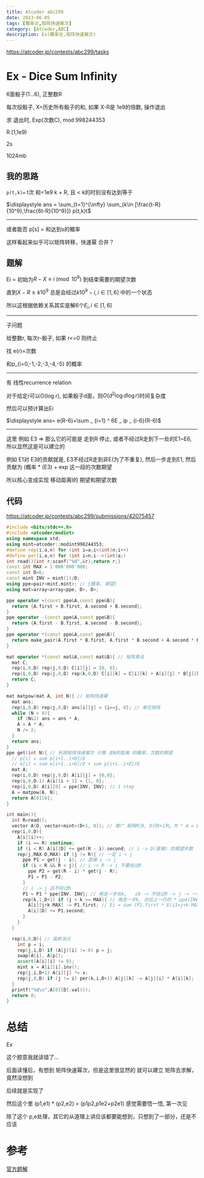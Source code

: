 ```yaml
---
title: Atcoder abc299
date: 2023-06-05
tags: [概率论,矩阵快速幂次]
category: [Atcoder,ABC]
description: Ex(概率论,矩阵快速幂次)
---
```


https://atcoder.jp/contests/abc299/tasks

# Ex - Dice Sum Infinity

6面骰子(1...6), 正整数R

每次投骰子, X=历史所有骰子的和, 如果 X-R是 1e9的倍数, 操作退出

求 退出时, Exp(次数C), mod 998244353

R [1,1e9)

2s

1024mb

## 我的思路

`p(t,k)=` t次 和=1e9 k + R, 且 < k的时刻没有达到等于

$\displaystyle ans = \sum_{t=1}^{\infty}  \sum_{k\in [\frac{t-R}{10^9},\frac{6t-R}{10^9}]} p(t,k)t$

---

或者能否 p[s] = 和达到s的概率

这样看起来似乎可以矩阵转移，快速幂 合并？

<!--more-->

## 题解

Ei = 初始为$R-X\equiv i\pmod{10^9}$ 到结束需要的期望次数

直到$X-R\ge k10^9$ 总是会经过$k10^9 - i, i\in[1,6]$ 中的一个状态

所以这根据依赖关系其实是解6个$E_i,i\in[1,6]$

---

子问题

给整数r, 每次r-骰子, 如果 r<=0 则终止

找 e(r)=次数

和p_{i=0,-1,-2,-3,-4,-5} 的概率

---

有 线性recurrence relation

对于给定r可以O(log r), 如果骰子d面，则$O(d^2 \log d \log r)$时间复杂度

然后可以预计算出Ei

$\displaystyle ans= e(R-6)+\sum _ {i=1} ^ 6E _ ip _ {i-6}(R-6)$

---

这里 例如 E3 => 那么它的可能是 走到R 停止, 或者不经过R走到下一处的E1~E6, 所以显然这是可以建立的

例如 E1对 E3的贡献就是, E3不经过R走到非E(为了不重复), 然后一步走到E1, 然后贡献为 (概率 * (E3) + exp 这一段的次数期望

所以核心变成实现 移动距离l的 期望和期望次数

## 代码

https://atcoder.jp/contests/abc299/submissions/42075457

```cpp
#include <bits/stdc++.h>
#include <atcoder/modint>
using namespace std;
using mint=atcoder::modint998244353;
#define rep(i,a,n) for (int i=a;i<(int)n;i++)
#define per(i,a,n) for (int i=n;i-->(int)a;)
int read(){int r;scanf("%d",&r);return r;}
const int MAX = 1'000'000'000;
const int D=6;
const mint INV = mint(1)/D;
using ppe=pair<mint,mint>; // {概率, 期望}
using mat=array<array<ppe, D>, D>;

ppe operator +(const ppe&A,const ppe&B){
  return {A.first + B.first, A.second + B.second};
}
ppe operator -(const ppe&A,const ppe&B){
  return {A.first - B.first, A.second - B.second};
}
ppe operator *(const ppe&A,const ppe&B){
  return make_pair(A.first * B.first, A.first * B.second + A.second * B.first);
}

mat operator *(const mat&A,const mat&B){ // 矩阵乘法
  mat C;
  rep(i,0,D) rep(j,0,D) C[i][j] = {0, 0};
  rep(i,0,D) rep(j,0,D) rep(k,0,D) C[i][k] = C[i][k] + A[i][j] * B[j][k];
  return C;
}

mat matpow(mat A, int N){ // 矩阵快速幂
  mat ans;
  rep(i,0,D) rep(j,0,D) ans[i][j] = {i==j, 0}; // 单位矩阵
  while (N > 0){
    if (N&1) ans = ans * A;
    A = A * A;
    N /= 2;
  }
  return ans;
}
ppe get(int N){ // 利用矩阵快速幂次 计算 走N的距离 的概率，次数的期望
  // p[i] = sum p[i+1..i+D]/D
  // e[i] = sum e[i+1..i+D]/D + sum p[i+1..i+D]/D
  mat A;
  rep(i,0,D) rep(j,0,D) A[i][j] = {0,0};
  rep(i,0,D-1) A[i][i + 1] = {1, 0};
  rep(i,0,D) A[i][0] = ppe{INV, INV}; // 1 step
  A = matpow(A, N);
  return A[0][0];
}

int main(){
  int R=read();
  vector A(D, vector<mint>(D+1, 0)); // 增广 矩阵M|B, D行D+1列, M * A = B, A=列向量(E0,E1,...,ED)
  rep(i,0,D){
    A[i][i]++;
    if (i == R) continue;
    if (i < R) A[i][D] += get(R - i).second; // i -> D(直接) 的期望步数
    rep(j,MAX-D,MAX) if (j != R){ // 一定 i < j
      ppe P1 = get(j - i); // 直接 i -> j
      if (i < R && R < j){ // i -> R -> j 不要经过R
        ppe P2 = get(R - i) * get(j - R);
        P1 = P1 - P2;
      }
      // i -> j 且不经过R
      P1 = P1 * ppe{INV, INV}; // 再走一步长k,   i0 -> 不经过R -> j -> 一步到i1, i0,i1 \in [0,D)
      rep(k,1,D+1) if (j + k >= MAX){ // 再走一步k, 对应上一行的 * ppe{INV,INV}
        A[i][j+k-MAX] -= P1.first; // Ei = sum (P1.first * E(i1=j+k-MAX) + P1.second)
        A[i][D] += P1.second;
      }
    }
  }

  rep(i,0,D){ // 高斯消元
    int p = i;
    rep(j,i,D) if (A[j][i] != 0) p = j;
    swap(A[i], A[p]);
    assert(A[i][i] != 0);
    mint x = A[i][i].inv();
    rep(j,i,D+1) A[i][j] *= x;
    rep(j,0,D) if (j != i) per(k,i,D+1) A[j][k] -= A[j][i] * A[i][k];
  }
  printf("%d\n",A[0][D].val());
  return 0;
}
```


# 总结

Ex

这个题意我就读错了...

后面读懂后，有想到 矩阵快速幂次，但是这里很显然的 就可以建立 矩阵去求解，竟然没想到

后续就是实现了

然后这个里 (p1,e1) * (p2,e2) = (p1p2,p1e2+p2e1) 感觉需要悟一悟, 第一次见

除了这个 p,e处理，其它的从道理上讲应该都要能想到，只想到了一部分，还是不应该

# 参考

[官方题解](https://atcoder.jp/contests/abc299/editorial)
